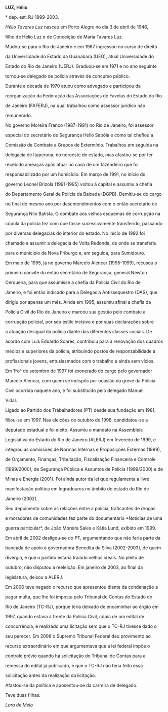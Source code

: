 **LUZ, Hélio**



\* dep. est. RJ 1999-2003.



*Hélio Tavares Luz* nasceu em Porto Alegre no dia 3 de abril de 1946,

filho de Hélio Luz e de Conceição de Maria Tavares Luz.



Mudou-se para o Rio de Janeiro e em 1967 ingressou no curso de direito

da Universidade do Estado da Guanabara (UEG), atual Universidade do

Estado do Rio de Janeiro (UERJ). Graduou-se em 1971 e no ano seguinte

tornou-se delegado de polícia através de concurso público.



Durante a década de 1970 atuou como advogado e participou da

reorganização da Federação das Associações de Favelas do Estado do Rio

de Janeiro (FAFERJ), na qual trabalhou como assessor jurídico não

remunerado.



No governo Moreira Franco (1987-1991) no Rio de Janeiro, foi assessor

especial do secretário de Segurança Hélio Sabóia e como tal chefiou a

Comissão de Combate a Grupos de Extermínio. Trabalhou em seguida na

delegacia de Itaperuna, no noroeste do estado, mas afastou-se por ter

recebido ameaças após atuar no caso de um fazendeiro que foi

responsabilizado por um homicídio. Em março de 1991, no início do

governo Leonel Brizola (1991-1995) voltou à capital e assumiu a chefia

do Departamento Geral de Polícia da Baixada (DGPB). Demitiu-se do cargo

no final do mesmo ano por desentendimentos com o então secretário de

Segurança Nilo Batista. O combate aos velhos esquemas de corrupção na

cúpula da polícia fez com que fosse sucessivamente transferido, passando

por diversas delegacias do interior do estado. No início de 1992 foi

chamado a assumir a delegacia de Volta Redonda, de onde se transferiu

para o município de Nova Friburgo e, em seguida, para Sumidouro.



Em maio de 1995, já no governo Marcelo Alencar (1995-1999), recusou o

primeiro convite do então secretário de Segurança, general Newton

Cerqueira, para que assumisse a chefia da Polícia Civil do Rio de

Janeiro, e foi então indicado para a Delegacia Antissequestro (DAS), que

dirigiu por apenas um mês. Ainda em 1995, assumiu afinal a chefia da

Polícia Civil do Rio de Janeiro e marcou sua gestão pelo combate à

corrupção policial, por seu estilo incisivo e por suas declarações sobre

a atuação desigual da polícia diante das diferentes classes sociais. De

acordo com Luís Eduardo Soares, contribuiu para a renovação dos quadros

médios e superiores da polícia, atribuindo postos de responsabilidade a

profissionais jovens, entusiasmados com o trabalho e ainda sem vícios.

Em 1^o^ de setembro de 1997 foi exonerado do cargo pelo governador

Marcelo Alencar, com quem se indispôs por ocasião da greve da Polícia

Civil ocorrida naquele ano, e foi substituído pelo delegado Manuel

Vidal.



Ligado ao Partido dos Trabalhadores (PT) desde sua fundação em 1981,

filiou-se em 1997. Nas eleições de outubro de 1998, candidatou-se a

deputado estadual e foi eleito. Assumiu o mandato na Assembleia

Legislativa do Estado do Rio de Janeiro (ALERJ) em fevereiro de 1999, e

integrou as comissões de Normas Internas e Proposições Externas (1999),

de Orçamento, Finanças, Tributação, Fiscalização Financeira e Controle

(1999/2000), de Segurança Pública e Assuntos de Polícia (1999/2000) e de

Minas e Energia (2001). Foi ainda autor da lei que regulamenta a livre

manifestação política em logradouros no âmbito do estado do Rio de

Janeiro (2002).



Seu depoimento sobre as relações entre a polícia, traficantes de drogas

e moradores de comunidades fez parte do documentário *Notícias de uma

guerra particular*, de João Moreira Sales e Kátia Lund, exibido em 1999.



Em abril de 2002 desligou-se do PT, argumentando que não faria parte da

bancada de apoio à governadora Benedita da Silva (2002-2003), de quem

divergia, e que o partido estaria traindo velhos ideais. No pleito de

outubro, não disputou a reeleição. Em janeiro de 2003, ao final da

legislatura, deixou a ALERJ.



Em 2006 teve negado o recurso que apresentou diante da condenação a

pagar multa, que lhe foi imposta pelo Tribunal de Contas do Estado do

Rio de Janeiro (TC-RJ), porque teria deixado de encaminhar ao órgão em

1997, quando estava à frente da Polícia Civil, cópia de um edital de

concorrência, e realizado uma licitação sem que o TC-RJ tivesse dado o

seu parecer. Em 2008 o Supremo Tribunal Federal deu provimento ao

recurso extraordinário em que argumentava que a lei federal impõe o

controle prévio quando há solicitação do Tribunal de Contas para a

remessa do edital já publicado, e que o TC-RJ não teria feito essa

solicitação antes da realização da licitação.



Afastou-se da política e aposentou-se da carreira de delegado.



Teve duas filhas.



*Lara de Melo*



